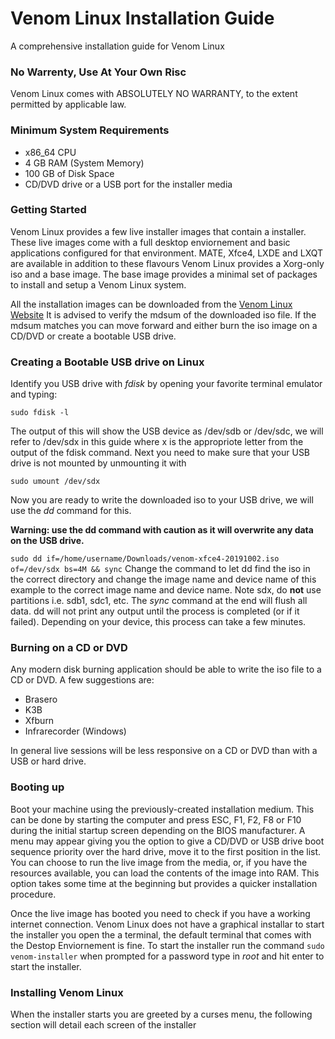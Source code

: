 # Venom Linux Installation Guide
A comprehensive installation guide for Venom Linux

### No Warrenty, Use At Your Own Risc
Venom Linux comes with ABSOLUTELY NO WARRANTY, to the extent
permitted by applicable law.

### Minimum System Requirements
- x86_64 CPU
- 4 GB RAM (System Memory)
- 100 GB of Disk Space
- CD/DVD drive or a USB port for the installer media

### Getting Started
Venom Linux provides a few live installer images that contain a installer.
These live images come with a full desktop enviornement and basic applications configured for that environment.
MATE, Xfce4, LXDE and LXQT are available in addition to these flavours Venom Linux provides a Xorg-only iso and a base image.
The base image provides a minimal set of packages to install and setup a Venom Linux system.

All the installation images can be downloaded from the [Venom Linux Website](http://venomlinux.org/download.html)
It is advised to verify the mdsum of the downloaded iso file.
If the mdsum matches you can move forward and either burn the iso image on a CD/DVD or create a bootable USB drive.

### Creating a Bootable USB drive on Linux
Identify you USB drive with *fdisk* by opening your favorite terminal emulator and typing:

`sudo fdisk -l`

The output of this will show the USB device as /dev/sdb or /dev/sdc, we will refer to /dev/sdx in this guide where x is the appropriote letter from the output of the fdisk command.
Next you need to make sure that your USB drive is not mounted by unmounting it with

`sudo umount /dev/sdx`

Now you are ready to write the downloaded iso to your USB drive, we will use the *dd* command for this.

**Warning: use the dd command with caution as it will overwrite any data on the USB drive.**

`sudo dd if=/home/username/Downloads/venom-xfce4-20191002.iso of=/dev/sdx bs=4M && sync`
Change the command to let dd find the iso in the correct directory and change the image name and device name of this example to the correct image name and device name. Note sdx, do **not** use partitions i.e. sdb1, sdc1, etc.
The *sync* command at the end will flush all data.
dd will not print any output until the process is completed (or if it failed). 
Depending on your device, this process can take a few minutes.

### Burning on a CD or DVD

Any modern disk burning application should be able to write the iso file to a CD or DVD.
A few suggestions are:
- Brasero
- K3B
- Xfburn
- Infrarecorder (Windows)

In general live sessions will be less responsive on a CD or DVD than with a USB or hard drive.

### Booting up

Boot your machine using the previously-created installation medium. This can be done by starting the computer and press ESC, F1, F2, F8 or F10 during the initial startup screen depending on the BIOS manufacturer. A menu may appear giving you the option to give a CD/DVD or USB drive boot sequence priority over the hard drive, move it to the first position in the list. You can choose to run the live image from the media, or, if you have the resources available, you can load the contents of the image into RAM. This option takes some time at the beginning but provides a quicker installation procedure.

Once the live image has booted you need to check if you have a working internet connection.
Venom Linux does not have a graphical installar to start the installer you open the a terminal, the default terminal that comes with the Destop Enviornement is fine. To start the installer run the command `sudo venom-installer` when prompted for a password type in *root* and hit enter to start the installer.

### Installing Venom Linux

When the installer starts you are greeted by a curses menu, the following section will detail each screen of the installer

